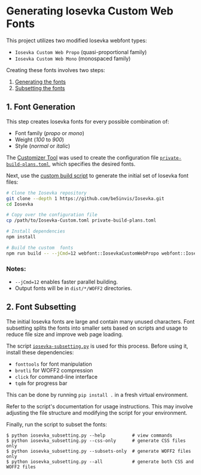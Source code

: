 # Generating Iosevka Custom Web Fonts

This project utilizes two modified Iosevka webfont types:

- `Iosevka Custom Web Propo` (quasi-proportional family)
- `Iosevka Custom Web Mono` (monospaced family)

Creating these fonts involves two steps:

1. [Generating the fonts](#1-font-generation)
2. [Subsetting the fonts](#2-font-subsetting)

## 1. Font Generation

This step creates Iosevka fonts for every possible combination of:

- Font family (_propo_ or _mono_)
- Weight (_100_ to _900_)
- Style (_normal_ or _italic_)

The [Customizer Tool](https://typeof.net/Iosevka/customizer)
was used to create the configuration file
[`private-build-plans.toml`](private-build-plans.toml),
which specifies the desired fonts.

Next, use the [custom build script](https://github.com/be5invis/Iosevka/blob/main/doc/custom-build.md)
to generate the initial set of Iosevka font files:

```bash
# Clone the Iosevka repository
git clone --depth 1 https://github.com/be5invis/Iosevka.git
cd Iosevka

# Copy over the configuration file
cp /path/to/Iosevka-Custom.toml private-build-plans.toml

# Install dependencies
npm install

# Build the custom  fonts
npm run build -- --jCmd=12 webfont::IosevkaCustomWebPropo webfont::IosevkaCustomWebMono
```

### Notes:

- `--jCmd=12` enables faster parallel building.
- Output fonts will be in `dist/*/WOFF2` directories.

## 2. Font Subsetting

The initial Iosevka fonts are large and contain many unused characters.
Font subsetting splits the fonts into smaller sets based on scripts and usage
to reduce file size and improve web page loading.

The script [`iosevka-subsetting.py`](iosevka_subsetting.py) is used for this process.
Before using it, install these dependencies:

- `fonttools` for font manipulation
- `brotli` for WOFF2 compression
- `click` for command-line interface
- `tqdm` for progress bar

This can be done by running `pip install .` in a fresh virtual environment.

Refer to the script's documentation for usage instructions.
This may involve adjusting the file structure
and modifying the script for your environment.

Finally, run the script to subset the fonts:

```shell
$ python iosevka_subsetting.py --help          # view commands
$ python iosevka_subsetting.py --css-only      # generate CSS files only
$ python iosevka_subsetting.py --subsets-only  # generate WOFF2 files only
$ python iosevka_subsetting.py --all           # generate both CSS and WOFF2 files
```
